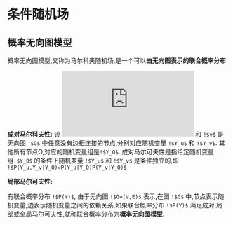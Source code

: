 



#  条件随机场


##  概率无向图模型

概率无向图模型,又称为马尔科夫随机场,是一个可以**由无向图表示的联合概率分布**

**成对马尔科夫性:** 设 ![](http://latex.codecogs.com/gif.latex?$u$) 和 `!$v$` 是无向图 `!$G$` 中任意没有边相连接的节点,分别对应随机变量 `!$Y_u$` 和 `!$Y_v$`. 其他所有节点O,对应的随机变量组是`!$Y_O$`. 成对马尔可夫性是指给定随机变量组`!$Y_O$` 的条件下随机变量 `!$Y_u$` 和 `!$Y_v$` 是条件独立的,即 `!$P(Y_u,Y_v|Y_O)=P(Y_u|Y_O)P(Y_v|Y_O)$`


**局部马尔可夫性:** 


有联合概率分布 `!$P(Y)$`, 由于无向图 `!$G=(V,E)$` 表示,在图 `!$G$` 中,节点表示随机变量,边表示随机变量之间的依赖关系,如果联合概率分布 `!$P(Y)$` 满足成对,局部或全局马尔可夫性,就称联合概率分布为**概率无向图模型**.
































